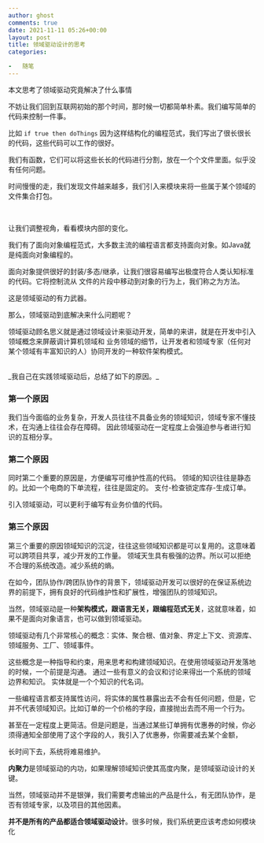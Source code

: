 ```yaml
---
author: ghost
comments: true
date: 2021-11-11 05:26+00:00
layout: post
title: 领域驱动设计的思考
categories:

-   随笔
---
```


>
本文思考了领域驱动究竟解决了什么事情

不妨让我们回到互联网初始的那个时间，那时候一切都简单朴素。我们编写简单的代码来控制一件事。  
  
比如 `if true then doThings`
因为这样结构化的编程范式，我们写出了很长很长的代码，这些代码可以工作的很好。

我们有函数，它们可以将这些长长的代码进行分割，放在一个个文件里面。似乎没有任何问题。

时间慢慢的走，我们发现文件越来越多，我们引入来模块来将一些属于某个领域的文件集合打包。

<br/>

让我们调整视角，看看模块内部的变化。

我们有了面向对象编程范式，大多数主流的编程语言都支持面向对象。如Java就是纯面向对象编程的。

面向对象提供很好的封装/多态/继承，让我们很容易编写出极度符合人类认知标准的代码。它将控制流从
文件的片段中移动到对象的行为上，我们称之为方法。

这是领域驱动的有力武器。

那么，领域驱动到底解决来什么问题呢？

领域驱动顾名思义就是通过领域设计来驱动开发，简单的来讲，就是在开发中引入领域概念来屏蔽调计算机领域和
业务领域的细节，让开发者和领域专家（任何对某个领域有丰富知识的人）协同开发的一种软件架构模式。


<br/>
_我自己在实践领域驱动后，总结了如下的原因。_

### 第一个原因
我们当今面临的业务复杂，开发人员往往不具备业务的领域知识，领域专家不懂技术，在沟通上往往会存在障碍。
因此领域驱动在一定程度上会强迫参与者进行知识的互相分享。

### 第二个原因
同时第二个重要的原因是，方便编写可维护性高的代码。 领域的知识往往是静态的。比如一个电商的下单流程，往往是固定的。
支付-检查锁定库存-生成订单。

引入领域驱动，可以更利于编写有业务价值的代码。

### 第三个原因
第三个重要的原因领域知识的沉淀，往往这些领域知识都是可以复用的。这意味着可以跨项目共享，减少开发的工作量。
领域天生具有极强的边界。所以可以拒绝不合理的系统改造。减少系统的熵。

在如今，团队协作/跨团队协作的背景下，领域驱动开发可以很好的在保证系统边界的前提下，拥有良好的代码维护性和扩展性，增强团队的领域知识。

当然，领域驱动是一种**架构模式，跟语言无关，跟编程范式无关**，这就意味着，如果不是面向对象语言，也可以做到领域驱动。

领域驱动有几个非常核心的概念：实体、聚合根、值对象、界定上下文、资源库、领域服务、工厂、领域事件。

这些概念是一种指导和约束，用来思考和构建领域知识。在使用领域驱动开发落地的时候，一个前提是沟通。
通过一些有意义的会议和讨论来得出一个系统的领域边界和知识。 实体就是一个个知识的代名词。

一些编程语言都支持属性访问，将实体的属性暴露出去不会有任何问题，但是，它并不代表领域知识。比如订单的一个价格的字段，直接抛出去而不用一个行为。

甚至在一定程度上更简洁。但是问题是，当通过某些订单拥有优惠券的时候，你必须得通知全部使用了这个字段的人，我引入了优惠券，你需要减去某个金额，

长时间下去，系统将难易维护。

**内聚力**是领域驱动的内功，如果理解领域知识使其高度内聚，是领域驱动设计的关键。

当然，领域驱动并不是银弹，我们需要考虑输出的产品是什么，有无团队协作，是否有领域专家，以及项目的其他因素。

**并不是所有的产品都适合领域驱动设计**。很多时候，我们系统更应该考虑如何模块化